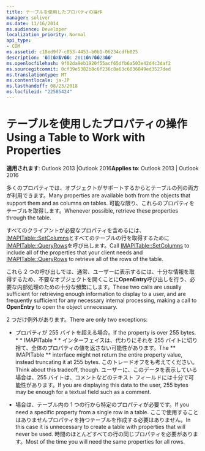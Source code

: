 ```yaml
---
title: テーブルを使用したプロパティの操作
manager: soliver
ms.date: 11/16/2014
ms.audience: Developer
localization_priority: Normal
api_type:
- COM
ms.assetid: c18ed9f7-c053-4453-b0b1-06234cdfb025
description: '�ŏI�X�V��: 2011�N7��23��'
ms.openlocfilehash: 9f02da9eb1920f55acf65dfb6a503e42d4c3daf2
ms.sourcegitcommit: 0cf39e5382b8c6f236c8a63c6036849ed3527ded
ms.translationtype: MT
ms.contentlocale: ja-JP
ms.lasthandoff: 08/23/2018
ms.locfileid: "22585424"
---
```

# <a name="using-a-table-to-work-with-properties"></a><span data-ttu-id="0aa18-103">テーブルを使用したプロパティの操作</span><span class="sxs-lookup"><span data-stu-id="0aa18-103">Using a Table to Work with Properties</span></span>

  
  
<span data-ttu-id="0aa18-104">**適用されます**: Outlook 2013 |Outlook 2016</span><span class="sxs-lookup"><span data-stu-id="0aa18-104">**Applies to**: Outlook 2013 | Outlook 2016</span></span> 
  
<span data-ttu-id="0aa18-105">多くのプロパティでは、オブジェクトがサポートするからとテーブルの列の両方が利用できます。</span><span class="sxs-lookup"><span data-stu-id="0aa18-105">Many properties are available both from the objects that support them and as columns on tables.</span></span> <span data-ttu-id="0aa18-106">可能な限り、これらのプロパティをテーブルを取得します。</span><span class="sxs-lookup"><span data-stu-id="0aa18-106">Whenever possible, retrieve these properties through the table.</span></span>
  
<span data-ttu-id="0aa18-107">すべてのクライアントが必要なプロパティを含めるには、 [IMAPITable::SetColumns](imapitable-setcolumns.md)とすべてのテーブルの行を取得するために[IMAPITable::QueryRows](imapitable-queryrows.md)を呼び出します。</span><span class="sxs-lookup"><span data-stu-id="0aa18-107">Call [IMAPITable::SetColumns](imapitable-setcolumns.md) to include all of the properties that your client needs and [IMAPITable::QueryRows](imapitable-queryrows.md) to retrieve all of the rows of the table.</span></span> 
  
<span data-ttu-id="0aa18-108">これら 2 つの呼び出しでは、通常、ユーザーに表示するには、十分な情報を取得するため、不要なオブジェクトを開くことに**OpenEntry**呼び出しを行う、必要な内部処理のための十分な頻繁にします。</span><span class="sxs-lookup"><span data-stu-id="0aa18-108">These two calls are usually sufficient for retrieving enough information to display to a user, and are frequently sufficient for any necessary internal processing, making a call to **OpenEntry** to open the object unnecessary.</span></span> 
  
<span data-ttu-id="0aa18-109">2 つだけ例外があります。</span><span class="sxs-lookup"><span data-stu-id="0aa18-109">There are only two exceptions:</span></span>
  
- <span data-ttu-id="0aa18-110">プロパティが 255 バイトを超える場合。</span><span class="sxs-lookup"><span data-stu-id="0aa18-110">If the property is over 255 bytes.</span></span> <span data-ttu-id="0aa18-111">* * IMAPITable * * インターフェイスは、代わりにそれを 255 バイトに切り捨て、全体のプロパティの値を返さない可能性があります。</span><span class="sxs-lookup"><span data-stu-id="0aa18-111">The ** IMAPITable ** interface might not return the entire property value, instead truncating it at 255 bytes.</span></span> <span data-ttu-id="0aa18-112">このトレードオフをも考えてください。</span><span class="sxs-lookup"><span data-stu-id="0aa18-112">Think about this tradeoff, though.</span></span> <span data-ttu-id="0aa18-113">ユーザーに、このデータを表示している場合は、255 バイトは、コメントなどのテキスト フィールドには十分で可能性があります。</span><span class="sxs-lookup"><span data-stu-id="0aa18-113">If you are displaying this data to the user, 255 bytes may be enough for a textual field such as a comment.</span></span> 
    
- <span data-ttu-id="0aa18-114">場合は、テーブル内の 1 つの行から特定のプロパティが必要です。</span><span class="sxs-lookup"><span data-stu-id="0aa18-114">If you need a specific property from a single row in a table.</span></span> <span data-ttu-id="0aa18-115">ここで使用することはありませんプロパティを持つテーブルを作成する必要はありません。</span><span class="sxs-lookup"><span data-stu-id="0aa18-115">In this case it is unnecessary to create a table with properties that will never be used.</span></span> <span data-ttu-id="0aa18-116">時間のほとんどすべての行の同じプロパティを必要があります。</span><span class="sxs-lookup"><span data-stu-id="0aa18-116">Most of the time you will need the same properties for all rows.</span></span>
    

